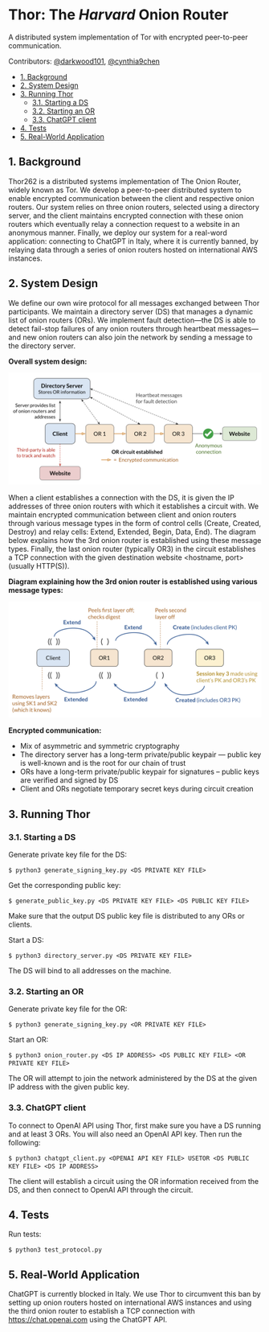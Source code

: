# Thor: The _Harvard_ Onion Router
A distributed system implementation of Tor with encrypted peer-to-peer communication.

Contributors: [@darkwood101](https://github.com/darkwood101/), [@cynthia9chen](https://github.com/cynthia9chen)

- [1. Background](#1-background)
- [2. System Design](#2-system-design)
- [3. Running Thor](#3-running-thor)
  - [3.1. Starting a DS](#31-starting-a-ds)
  - [3.2. Starting an OR](#32-starting-an-or)
  - [3.3. ChatGPT client](#33-chatgpt-client)
- [4. Tests](#4-tests)
- [5. Real-World Application](#5-real-world-application)

## 1. Background

Thor262 is a distributed systems implementation of The Onion Router, widely known as Tor. We develop a peer-to-peer distributed system to enable encrypted communication between the client and respective onion routers. Our system relies on three onion routers, selected using a directory server, and the client maintains encrypted connection with these onion routers which eventually relay a connection request to a website in an anonymous manner. Finally, we deploy our system for a real-word application: connecting to ChatGPT in Italy, where it is currently banned, by relaying data through a series of onion routers hosted on international AWS instances.  

## 2. System Design

We define our own wire protocol for all messages exchanged between Thor participants. We maintain a directory server (DS) that manages a dynamic list of onion routers (ORs). We implement fault detection—the DS is able to detect fail-stop failures of any onion routers through heartbeat messages—and new onion routers can also join the network by sending a message to the directory server. 

**Overall system design:**

<img src="diagrams/SystemDesign.png" width="700">

When a client establishes a connection with the DS, it is given the IP addresses of three onion routers with which it establishes a circuit with. We maintain encrypted communication between client and onion routers through various message types in the form of control cells (Create, Created, Destroy) and relay cells: Extend, Extended, Begin, Data, End). The diagram below explains how the 3rd onion router is established using these message types. Finally, the last onion router (typically OR3) in the circuit establishes a TCP connection with the given destination website <hostname, port> (usually HTTP(S)).

**Diagram explaining how the 3rd onion router is established using various message types:**

<img src="diagrams/OR3_establish.png" width="700">

**Encrypted communication:**
- Mix of asymmetric and symmetric cryptography
- The directory server has a long-term private/public keypair — public key is well-known and is the root for our chain of trust
- ORs have a long-term private/public keypair for signatures – public keys are verified and signed by DS
- Client and ORs negotiate temporary secret keys during circuit creation


## 3. Running Thor

### 3.1. Starting a DS

Generate private key file for the DS:
```console
$ python3 generate_signing_key.py <DS PRIVATE KEY FILE>
```
Get the corresponding public key:
```console
$ generate_public_key.py <DS PRIVATE KEY FILE> <DS PUBLIC KEY FILE>
```
Make sure that the output DS public key file is distributed to any ORs or clients.

Start a DS:
```console
$ python3 directory_server.py <DS PRIVATE KEY FILE>
```
The DS will bind to all addresses on the machine.

### 3.2. Starting an OR

Generate private key file for the OR:
```console
$ python3 generate_signing_key.py <OR PRIVATE KEY FILE>
```

Start an OR:
```console
$ python3 onion_router.py <DS IP ADDRESS> <DS PUBLIC KEY FILE> <OR PRIVATE KEY FILE>
```
The OR will attempt to join the network administered by the DS at the given IP address with the given public key.


### 3.3. ChatGPT client

To connect to OpenAI API using Thor, first make sure you have a DS running and at least 3 ORs. You will also need an OpenAI API key. Then run the following:
```console
$ python3 chatgpt_client.py <OPENAI API KEY FILE> USETOR <DS PUBLIC KEY FILE> <DS IP ADDRESS>
```
The client will establish a circuit using the OR information received from the DS, and then connect to OpenAI API through the circuit.

## 4. Tests

Run tests:
```console
$ python3 test_protocol.py
```

## 5. Real-World Application

ChatGPT is currently blocked in Italy. We use Thor to circumvent this ban by setting up onion routers hosted on international AWS instances and using the third onion router to establish a TCP connection with https://chat.openai.com using the ChatGPT API.
